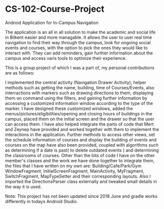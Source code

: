 # CS-102-Course-Project
Android Application for In-Campus Navigation

The application is an all in all solution to make the academic and social life in Bilkent easier and more managable. It allows the user to user real time navigation to find their way through the campus, look for ongoing social events and courses, with the option to pick the ones they would like to interact with. They can add reminders, gain further information about the campus and access varis tools to optimize their experience.

This is a group project of which I was a part of, my personal contributions are as follows:

I implemented the central activity (Navigation Drawer Activity), helper methods such as getting the name, building, time of Courses/Events, also interractions with markers such as drawing directions to them, displaying them on command using the filters, and gaining further information by accessing a customized information window according to the type of the marker. I have designed these customized windows, added the menus/pictures/eligibilities/opening and closing hours of buildings in the campus, placed them on the initial screen and the drawer so that the user can access them. I have also helped integrate the parts of code that Mert and Zeynep have provided and worked together with them to implement the interactions in the application. Further methods to access other views, set the schedule information of courses and display the building of events and courses on the map have also been provided, coupled with algorithms such as determining if a date is past( to delete outdated events ) and determining the classrooms of courses. Other than the bits of code I have on the other member's classes and the work we have done together to integrate them, the files that I have written on my own are: Building/Cafe/Park/Gym WindowFragment, InitialScreenFragment, MainActivity, MyFragment, SwitchFragment, MapTypeSetter and their corresponding layouts. Also I imported the DirectionsParser class externally and tweaked small details in the way it is used. 

Note: This project has not been updated since 2018 June and gradle works differently in todays Android Studio.
